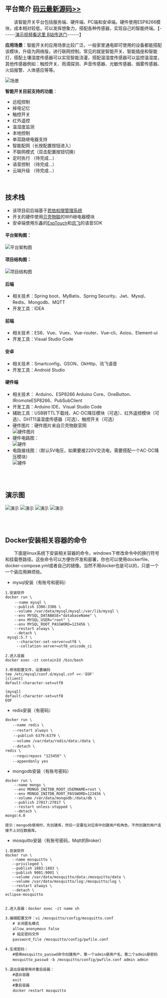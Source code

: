 
## 平台简介 [码云最新源码>>](https://gitee.com/kerwincui/kwswitch)

　　该智能开关平台包括服务端、硬件端、PC端和安卓端。硬件使用ESP8266模块，成本相对较低，可以发挥想象力，搭配各种传感器，实现自己的智能终端。【------[演示视频看这里 B站传送门](https://www.bilibili.com/video/BV1Qg4y1q7nk?from=search&seid=16334091011357696233)------】

**应用场景**：智能开关的应用场景比较广泛，一般家里通电即可使用的设备都能搭配该模块，升级为网络版，进行联网控制。常见的就是智能开关、智能插座和智能灯，搭配土壤湿度传感器可以实现智能浇灌，搭配温湿度传感器可以监控温湿度，其他传感器例如：触控开关、雨滴探测、声音传感器、光敏传感器、烟雾传感器、火焰报警、人体感应等等。

![场景](https://gitee.com/kerwincui/kwswitch/raw/master/document/0.png)
  
**智能开关目前支持的功能**：
- 远程控制
- 掉电记忆
- 触控开关
- 红外遥控
- 温湿度监测
- 本地控制
- 单双路继电器支持
- 智能配网（长按配置按钮进入）
- 不联网模式（双击配置按钮切换）
- 定时执行 （待完成...）
- 语音控制 （待完成...）
- 云端升级 （待完成...）
    
<br /> 
 
## 技术栈
* 该项目前后端基于[若依权限管理系统](https://gitee.com/y_project/RuoYi-Vue)
* 开关的硬件使用[贝壳物联](https://www.bigiot.net/)的Wifi继电器模块
* 安卓端使用乐鑫的[EspTouch](https://github.com/EspressifApp/EsptouchForAndroid)和[讯飞](https://www.xfyun.cn/)的语音SDK   
    
    
#### 平台架构图：
![平台架构图](https://gitee.com/kerwincui/kwswitch/raw/master/document/1.png)  

#### 项目结构图：
![项目结构图](https://gitee.com/kerwincui/kwswitch/raw/master/document/01.png) 
    
#### 后端
* 相关技术：Spring boot、MyBatis、Spring Security、Jwt、Mysql、Redis、Mongodb、MQTT
* 开发工具：IDEA
    
#### 前端
* 相关技术：ES6、Vue、Vuex、Vue-router、Vue-cli、Axios、Element-ui
* 开发工具：Visual Studio Code
    
#### 安卓
* 相关技术：Smartconfig、GSON、OkHttp、讯飞语音
* 开发工具：Android Studio
    
#### 硬件端
* 相关技术： Arduino、ESP8266 Arduino Core、OneButton、IRromoteESP8266、PubSubClient
* 开发工具：Arduino IDE、Visual Studio Code
* 辅助工具：USB转TTL下载线、AC-DC降压模块（可选）、红外遥控模块（可选）、DHT11温湿度传感器（可选）、触控开关（可选）
* 硬件图片：硬件图片来自贝壳物联官网<br />
![硬件图片](https://gitee.com/kerwincui/kwswitch/raw/master/document/2.jpg)
* 硬件电路图：<br />
![硬件](https://gitee.com/kerwincui/kwswitch/raw/master/document/3.jpg)    
* 电路接线图：（默认5V电压，如果要接220V交流电，需要搭配一个AC-DC降压模块）<br />
![硬件](https://gitee.com/kerwincui/kwswitch/raw/master/document/4.png)
   
<br /><br />  
## 演示图
![演示](https://gitee.com/kerwincui/kwswitch/raw/master/document/5.png)
![演示](https://gitee.com/kerwincui/kwswitch/raw/master/document/6.png)
![演示](https://gitee.com/kerwincui/kwswitch/raw/master/document/7.png)
![演示](https://gitee.com/kerwincui/kwswitch/raw/master/document/8.jpg)

<br /><br />
## Docker安装相关容器的命令
　　下面是linux系统下安装相关容器的命令，windows下修改命令中的换行符号和挂载卷路径。这些命令可以方便你开发和部署，你也可以使用dockerfile、docker-compose.yml或者自己的镜像。当然不用docker也是可以的，只是一个一个装应用麻烦些。

  
* mysql安装（有账号和密码）
```
1.安装软件
docker run \
　　 --name mysql \
    --publish 3306:3306 \
    --volume /var/data/mysql/mysql:/var/lib/mysql \
    --env MYSQL_DATABASE="databaseName" \
    --env MYSQL_USER="root" \
    --env MYSQL_ROOT_PASSWORD=123456 \
    --restart always \
    --detach \
 mysql:5.7 \
     --character-set-server=utf8 \
     --collation-server=utf8_unicode_ci 

2.进入容器
docker exec -it containId /bin/bash

3.修改配置文件，设置编码
tee /etc/mysql/conf.d/mysql.cnf <<-'EOF'
[client]
default-character-set=utf8
 
[mysql]
default-character-set=utf8
EOF
```

* redis安装（有密码）
```
docker run \
　　--name redis \
　　--restart always \
 　 --publish 6379:6379 \
　　--volume /var/data/redis/data:/data \
　　--detach \　
redis \
　　--requirepass "123456" \
　　--appendonly yes
```

* mongodb安装（有账号密码）
```
docker run \
    --name mongo \
    --env MONGO_INITDB_ROOT_USERNAME=root \
    --env MONGO_INITDB_ROOT_PASSWORD=123456 \
    --volume /var/data/mongodb:/data/db \
    --publish 27017:27017 \
    --restart unless-stopped \
    --detach \
mongo:4.0

提示：mongodb使用时，先创建库，然后一定要在对应库中创建用户和角色，不然创建的用户连接不上对应数据库。
```

* mosquitto安装（有账号密码，Mqtt的Broker）
```
1.安装软件
docker run \
   --name mosquitto \
   --privileged \
   --publish 1883:1883 \
   --publish 9001:9001 \
   --volume /var/data/mosquitto/data:/mosquitto/data \
   --volume /var/data/mosquitto/log:/mosquitto/log \
   --restart always \
   --detach \
eclipse-mosquitto
 

2.进入容器：docker exec -it name sh

3.编辑配置文件：vi /mosquitto/config/mosquitto.conf
　　# 关闭匿名模式
　　allow_anonymous false
　　# 指定密码文件
　　password_file /mosquitto/config/pwfile.conf

4.生成密码：
　　#使用mosquitto_passwd命令创建用户，第一个admin是用户名，第二个admin是密码
　　mosquitto_passwd -b /mosquitto/config/pwfile.conf admin admin

5.退出容器使用并重启容器：
　　#退出容器
　　exit
　　#重启容器
　　docker restart mosquitto
```









